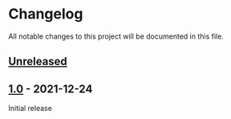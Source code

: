 # Changelog
All notable changes to this project will be documented in this file.

## [Unreleased]

## [1.0] - 2021-12-24
Initial release

[Unreleased]: https://github.com/pts-tpl/nft-marketplace/compare/v1.0...HEAD
[1.0]: https://github.com/pts-tpl/nft-marketplace/releases/tag/v1.0
